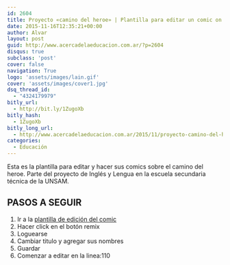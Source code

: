 ```yaml
---
id: 2604
title: Proyecto «camino del heroe» | Plantilla para editar un comic on Line en HTML
date: 2015-11-16T12:35:21+00:00
author: Alvar
layout: post
guid: http://www.acercadelaeducacion.com.ar/?p=2604
disqus: true
subclass: 'post'
cover: false
navigation: True
logo: 'assets/images/lain.gif'
cover: 'assets/images/cover1.jpg'
dsq_thread_id:
  - "4324179979"
bitly_url:
  - http://bit.ly/1ZugoXb
bitly_hash:
  - 1ZugoXb
bitly_long_url:
  - http://www.acercadelaeducacion.com.ar/2015/11/proyecto-camino-del-heroe-plantilla-para-editar-un-comic-on-line-en-html/
categories:
  - Educación
---
```

Esta es la plantilla para editar y hacer sus comics sobre el camino del heroe. Parte del proyecto de Inglés y Lengua en la escuela secundaria técnica de la UNSAM.

## PASOS A SEGUIR

1. Ir a la <a href="https://d157rqmxrxj6ey.cloudfront.net/amaciel/11641/">plantilla de edición del comic</a>
2. Hacer click en el botón remix
3. Loguearse
4. Cambiar titulo y agregar sus nombres
5. Guardar
6. Comenzar a editar en la linea:110
